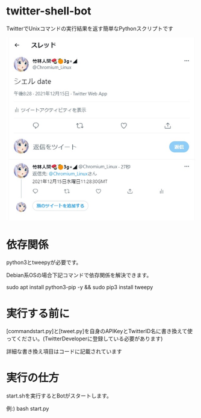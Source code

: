 # twitter-shell-bot

TwitterでUnixコマンドの実行結果を返す簡単なPythonスクリプトです

![test](Docs/test.jpg)

# 依存関係

python3とtweepyが必要です。

Debian系OSの場合下記コマンドで依存関係を解決できます。

sudo apt install python3-pip -y && sudo pip3 install tweepy

# 実行する前に

[commandstart.py]と[tweet.py]を自身のAPIKeyとTwitterID名に書き換えて使ってください。(TwitterDeveloperに登録している必要があります)


詳細な書き換え項目はコードに記載されています

# 実行の仕方

start.shを実行するとBotがスタートします。

例:) bash start.py
